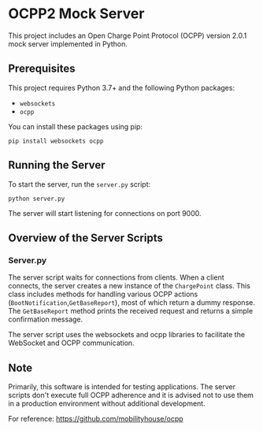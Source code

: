 # OCPP2 Mock Server

This project includes an Open Charge Point Protocol (OCPP) version 2.0.1 mock server implemented in Python.

## Prerequisites

This project requires Python 3.7+ and the following Python packages:

- `websockets`
- `ocpp`

You can install these packages using pip:

```
pip install websockets ocpp
```

## Running the Server

To start the server, run the `server.py` script:

```
python server.py
```

The server will start listening for connections on port 9000.

## Overview of the Server Scripts

### Server.py

The server script waits for connections from clients. When a client connects, the server creates a new instance of the `ChargePoint` class. This class includes methods for handling various OCPP actions (`BootNotification`,`GetBaseReport`), most of which return a dummy response. The `GetBaseReport` method prints the received request and returns a simple confirmation message.

The server script uses the websockets and ocpp libraries to facilitate the WebSocket and OCPP communication.

## Note

Primarily, this software is intended for testing applications. The server scripts don't execute full OCPP adherence and it is advised not to use them in a production environment without additional development.

For reference:
https://github.com/mobilityhouse/ocpp
